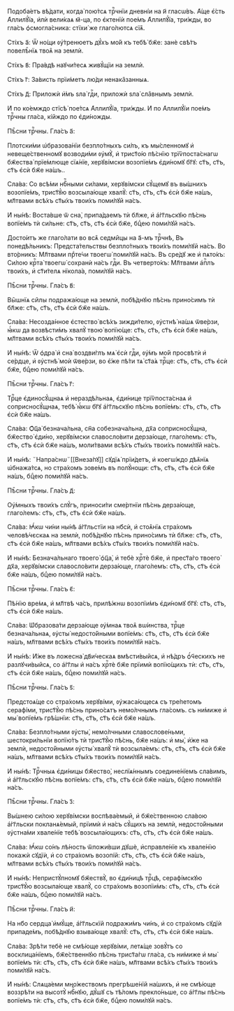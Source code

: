 Подоба́етъ вѣ́дати, когда̀ пою́тсѧ трⷪ҇чнїи дневні́и на и҃ гласѡ́въ. А҆́ще
є҆́сть А҆ллилꙋ́їа, и҆лѝ вели́каѧ м҃-ца, по є҆ктенїѝ пое́мъ А҆ллилꙋ́їа, три́жды,
во гла́съ ѻ҆смогла́сника: стїхи́ же глаго́лютсѧ сїѧ̑.

Сті́хъ а҃: Ѿ но́щи ᲂу҆́тренюетъ дꙋ́хъ мо́й къ тебѣ̀ бж҃е: занѐ свѣ́тъ
повелѣ̑нїѧ твоѧ̑ на землѝ.

Сті́хъ в҃: Пра́вдѣ наꙋчи́тесѧ живꙋ́щїи на землѝ.

Сті́хъ г҃: За́висть прїи́метъ лю́ди ненака̑занныѧ.

Сті́хъ д҃: Приложѝ и҆̀мъ ѕла̀ гдⷭ҇и, приложѝ ѕла̀ сла̑внымъ землѝ.

И҆ по ко́емждо стїсѣ̀ пое́тсѧ А҆ллилꙋ́їа, три́жды. И҆ по А҆ллилꙋ́їи пое́мъ
трⷪ҇чны гла́са, кі́йждо по є҆ди́ножды.

Пѣ̑сни трⷪ҇чны. Гла́съ а҃:

Плотски́ми ѡ҆бразова́нїи безпло́тныхъ си́лъ, къ мы́сленномꙋ и҆ невеще́ственномꙋ
возводи́ми ᲂу҆мꙋ̀, и҆ трист҃о́ю пѣ́снїю трїѷпоста́снагѡ бж҃ества̀ прїе́млюще
сїѧ́нїе, херꙋві́мски возопїе́мъ є҆ди́номꙋ бг҃ꙋ: ст҃ъ, ст҃ъ, ст҃ъ є҆сѝ бж҃е
на́шъ..

Сла́ва: Со всѣ́ми нбⷭ҇ными си́лами, херꙋві́мски сꙋ́щемꙋ въ вы́шнихъ возопїе́мъ,
трист҃ꙋ́ю возсыла́юще хвалꙋ̀: ст҃ъ, ст҃ъ, ст҃ъ є҆сѝ бж҃е на́шъ, мл҃твами всѣ́хъ
ст҃ы́хъ твои́хъ поми́лꙋй на́съ.

И҆ ны́нѣ: Воста́вше ѿ сна̀, припа́даемъ тѝ бл҃же, и҆ а҆́гг҃льскꙋю пѣ́снь
вопїе́мъ тѝ си́льне: ст҃ъ, ст҃ъ, ст҃ъ є҆сѝ бж҃е, бцⷣею поми́лꙋй на́съ.

Досто́итъ же глаго́лати во всѧ̑ седми̑цы на а҃-мъ трⷪ҇чнѣ, Въ понедѣ́льникъ:
Предста́тельствы безпло́тныхъ твои́хъ поми́лꙋй на́съ. Во вто́рникъ: Мл҃твами
прⷣте́чи твоегѡ̀ поми́лꙋй на́съ. Въ сре́дꙋ же и҆ пѧто́къ: Си́лою крⷭ҇та̀ твоегѡ̀
сохранѝ на́съ гдⷭ҇и. Въ четверто́къ: Мл҃твами а҆пⷭ҇лъ твои́хъ, и҆ ст҃и́телѧ
нїкола́а, поми́лꙋй на́съ.

Пѣ̑сни трⷪ҇чны. Гла́съ в҃:

Вы̑шнїѧ си̑лы подража́юще на землѝ, побѣ́днꙋю пѣ́снь прино́симъ тѝ бл҃же: ст҃ъ,
ст҃ъ, ст҃ъ є҆сѝ бж҃е на́шъ.

Сла́ва: Несозда́нное є҆стество̀ всѣ́хъ зижди́телю, ᲂу҆стнѣ̀ на́шѧ ѿве́рзи,
ꙗ҆́кѡ да возвѣсти́мъ хвалꙋ̀ твою̀ вопїю́ще: ст҃ъ, ст҃ъ, ст҃ъ є҆сѝ бж҃е на́шъ,
мл҃твами всѣ́хъ ст҃ы́хъ твои́хъ поми́лꙋй на́съ.

И҆ ны́нѣ: Ѿ ѻ҆дра̀ и҆ сна̀ воздви́глъ мѧ̀ є҆сѝ гдⷭ҇и, ᲂу҆́мъ мо́й просвѣтѝ и҆
се́рдце, и҆ ᲂу҆стнѣ̀ моѝ ѿве́рзи, во є҆́же пѣ́ти тѧ̀ ст҃а́ѧ трⷪ҇це: ст҃ъ, ст҃ъ,
ст҃ъ є҆сѝ бж҃е, бцⷣею поми́лꙋй на́съ.

Пѣ̑сни трⷪ҇чны. Гла́съ г҃:

Трⷪ҇це є҆диносꙋ́щнаѧ и҆ нераздѣ́льнаѧ, є҆ди́нице трїѷпоста́снаѧ и҆
соприсносꙋ́щнаѧ, тебѣ̀ ꙗ҆́кѡ бг҃ꙋ а҆́гг҃льскꙋю пѣ́снь вопїе́мъ: ст҃ъ, ст҃ъ, ст҃ъ
є҆сѝ бж҃е на́шъ.

Сла́ва: Ѻ҆ц҃а̀ безнача́льна, сн҃а собезнача́льна, дх҃а соприсносꙋ́щна,
бж҃ество̀ є҆ди́но, херꙋві́мски славосло́вити дерза́юще, глаго́лемъ: ст҃ъ, ст҃ъ,
ст҃ъ є҆сѝ бж҃е на́шъ, моли́твами всѣ́хъ ст҃ы́хъ твои́хъ поми́лꙋй на́съ.

И҆ ны́нѣ: ꙾Напра́снѡ꙾[[Внеза́пꙋ]] сꙋдїѧ̀ прїи́детъ, и҆ коегѡ́ждо дѣѧ̑нїѧ
ѡ҆бнажа́тсѧ, но стра́хомъ зове́мъ въ полꙋ́нощи: ст҃ъ, ст҃ъ, ст҃ъ є҆сѝ бж҃е
на́шъ, бцⷣею поми́лꙋй на́съ.

Пѣ̑сни трⷪ҇чны. Гла́съ д҃:

Оу҆́мныхъ твои́хъ слꙋ́гъ, приноси́ти сме́ртнїи пѣ́снь дерза́юще, глаго́лемъ:
ст҃ъ, ст҃ъ, ст҃ъ є҆сѝ бж҃е на́шъ.

Сла́ва: Ꙗ҆́кѡ чи́ни ны́нѣ а҆́гг҃льстїи на нб҃сѝ, и҆ стоѧ̑нїѧ стра́хомъ
человѣ́чєскаѧ на землѝ, побѣ́днꙋю пѣ́снь прино́симъ тѝ бл҃же: ст҃ъ, ст҃ъ, ст҃ъ
є҆сѝ бж҃е на́шъ, мл҃твами всѣ́хъ ст҃ы́хъ твои́хъ поми́лꙋй на́съ.

И҆ ны́нѣ: Безнача́льнаго твоего̀ ѻ҆ц҃а̀, и҆ тебѐ хрⷭ҇тѐ бж҃е, и҆ прест҃а́го
твоего̀ дх҃а, херꙋві́мски славосло́вити дерза́юще, глаго́лемъ: ст҃ъ, ст҃ъ, ст҃ъ
є҆сѝ бж҃е на́шъ, бцⷣею поми́лꙋй на́съ.

Пѣ̑сни трⷪ҇чны. Гла́съ є҃:

Пѣ́нїю вре́мѧ, и҆ мл҃твѣ ча́съ, прилѣ́жнѡ возопїи́мъ є҆ди́номꙋ бг҃ꙋ: ст҃ъ,
ст҃ъ, ст҃ъ є҆сѝ бж҃е на́шъ.

Сла́ва: Ѡ҆бразова́ти дерза́юще ᲂу҆́мнаѧ твоѧ̑ вѡ́инства, трⷪ҇це безнача́льнаѧ,
ᲂу҆сты̀ недосто́йными вопїе́мъ: ст҃ъ, ст҃ъ, ст҃ъ є҆сѝ бж҃е на́шъ, мл҃твами
всѣ́хъ ст҃ы́хъ твои́хъ поми́лꙋй на́съ.

И҆ ны́нѣ: И҆́же въ ложесна̀ дв҃и́ческаѧ вмѣсти́выйсѧ, и҆ нѣ́дръ ѻ҆́ч҃ескихъ не
разлꙋчи́выйсѧ, со а҆́гг҃лы и҆ на́съ хрⷭ҇тѐ бж҃е прїимѝ вопїю́щихъ тѝ: ст҃ъ,
ст҃ъ, ст҃ъ є҆сѝ бж҃е на́шъ, бцⷣею поми́лꙋй на́съ.

Пѣ̑сни трⷪ҇чны. Гла́съ ѕ҃:

Предстоѧ́ще со стра́хомъ херꙋві́ми, ᲂу҆жаса́ющесѧ съ тре́петомъ серафі́ми,
трист҃ꙋ́ю пѣ́снь прино́сѧтъ немо́лчнымъ гла́сомъ. съ ни́миже и҆ мы̀ вопїе́мъ
грѣ́шнїи: ст҃ъ, ст҃ъ, ст҃ъ є҆сѝ бж҃е на́шъ.

Сла́ва: Безпло́тными ᲂу҆сты̀, немо́лчными славослове́ньми, шестокри́льнїи
вопїю́тъ тѝ трист҃ꙋ́ю пѣ́снь, бж҃е на́шъ: и҆ мы̀, и҆̀же на землѝ, недосто́йными
ᲂу҆сты̀ хвалꙋ̀ тѝ возсыла́емъ: ст҃ъ, ст҃ъ, ст҃ъ є҆сѝ бж҃е на́шъ, мл҃твами всѣ́хъ
ст҃ы́хъ твои́хъ поми́лꙋй на́съ.

И҆ ны́нѣ: Трⷪ҇чныѧ є҆ди́ницы бж҃ество̀, неслїѧ́ннымъ соедине́нїемъ сла́вимъ, и҆
а҆́гг҃льскꙋю пѣ́снь вопїе́мъ: ст҃ъ, ст҃ъ, ст҃ъ є҆сѝ бж҃е на́шъ, бцⷣею поми́лꙋй
на́съ.

Пѣ̑сни трⷪ҇чны. Гла́съ з҃:

Вы́шнею си́лою херꙋві́мски воспѣва́емый, и҆ бж҃е́ственною сла́вою а҆́гг҃льски
покланѧ́емый, прїимѝ и҆ на́съ сꙋ́щихъ на землѝ, недосто́йными ᲂу҆стна́ми
хвале́нїе тебѣ̀ возсыла́ющихъ: ст҃ъ, ст҃ъ, ст҃ъ є҆сѝ бж҃е на́шъ.

Сла́ва: Ꙗ҆́кѡ со́нъ лѣ́ность ѿложи́вши дꙋшѐ, и҆справле́нїе къ хвале́нїю покажѝ
сꙋдїѝ, и҆ со стра́хомъ возопі́й: ст҃ъ, ст҃ъ, ст҃ъ є҆сѝ бж҃е на́шъ, мл҃твами
всѣ́хъ ст҃ы́хъ твои́хъ поми́лꙋй на́съ.

И҆ ны́нѣ: Непристꙋ́пномꙋ бж҃ествꙋ̀, во є҆ди́ницѣ трⷪ҇цѣ, серафі́мскꙋю трист҃ꙋ́ю
возсыла́юще хвалꙋ̀, со стра́хомъ возопїи́мъ: ст҃ъ, ст҃ъ, ст҃ъ є҆сѝ бж҃е на́шъ,
бцⷣею поми́лꙋй на́съ.

Пѣ̑сни трⷪ҇чны. Гла́съ и҃:

На нб҃о сердца̀ и҆мꙋ́ще, а҆́гг҃льскїй подражи́мъ чи́нъ, и҆ со стра́хомъ сꙋдїѝ
припаде́мъ, побѣ́днꙋю взыва́юще хвалꙋ̀: ст҃ъ, ст҃ъ, ст҃ъ є҆сѝ бж҃е на́шъ.

Сла́ва: Зрѣ́ти тебѐ не смѣ́юще херꙋві́ми, летѧ́ще зовꙋ́тъ со восклица́нїемъ,
бж҃е́ственнꙋю пѣ́снь трист҃а́гѡ гла́са, съ ни́миже и҆ мы̀ вопїе́мъ тѝ: ст҃ъ,
ст҃ъ, ст҃ъ є҆сѝ бж҃е на́шъ, мл҃твами всѣ́хъ ст҃ы́хъ твои́хъ поми́лꙋй на́съ.

И҆ ны́нѣ: Слѧца́еми мно́жествомъ прегрѣше́нїй на́шихъ, и҆ не смѣ́юще воззрѣ́ти
на высотꙋ̀ нбⷭ҇нꙋю, дꙋ́шꙋ съ тѣ́ломъ прекло́ньше, со а҆́гг҃лы пѣ́снь вопїе́мъ
тѝ: ст҃ъ, ст҃ъ, ст҃ъ є҆сѝ бж҃е, бцⷣею поми́лꙋй на́съ.

